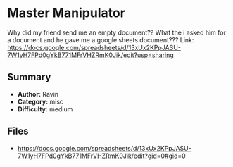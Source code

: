 # Master Manipulator
Why did my friend send me an empty document?? What the i asked him for a document and he gave me a google sheets document???
Link: https://docs.google.com/spreadsheets/d/13xUx2KPpJASU-7W1yH7FPd0gYkB771MFrVHZRmK0Jik/edit?usp=sharing

## Summary
- **Author:** Ravin
- **Category:** misc
- **Difficulty:** medium

## Files
- https://docs.google.com/spreadsheets/d/13xUx2KPpJASU-7W1yH7FPd0gYkB771MFrVHZRmK0Jik/edit?gid=0#gid=0
